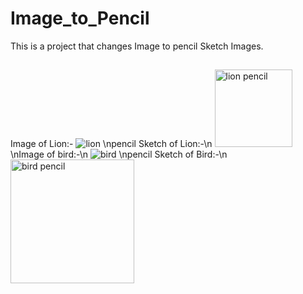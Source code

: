 # Image_to_Pencil

This is a project that changes Image to pencil Sketch Images.
##
Image of Lion:-
![lion](https://github.com/pspr22/Image_to_Pencil/assets/124857610/39271f93-4c35-4ba2-89bf-da24e1233242)
\npencil Sketch of Lion:-\n
<img width="124" alt="lion pencil" src="https://github.com/pspr22/Image_to_Pencil/assets/124857610/e9f3d326-20b9-42ba-b49e-30e54f5d7036">
\nImage of bird:-\n
![bird](https://github.com/pspr22/Image_to_Pencil/assets/124857610/ce601700-cada-486e-8850-e787411579b3)
\npencil Sketch of Bird:-\n
<img width="198" alt="bird pencil" src="https://github.com/pspr22/Image_to_Pencil/assets/124857610/90e2bad0-3ead-4a4a-8109-0c9f444e34f7">

